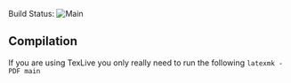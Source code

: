 Build Status: ![Main](https://github.com/LLoyderino/Curriculum-Vitae/actions/workflows/build-cv.yml/badge.svg)

## Compilation
If you are using TexLive you only really need to run the following
```latexmk -PDF main```
